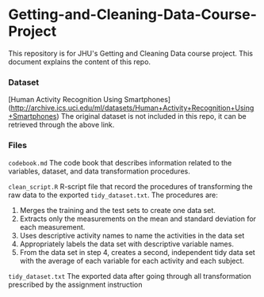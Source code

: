 # Getting-and-Cleaning-Data-Course-Project

This repository is for JHU's Getting and Cleaning Data course project. 
This document explains the content of this repo.

### Dataset
[Human Activity Recognition Using Smartphones]
(http://archive.ics.uci.edu/ml/datasets/Human+Activity+Recognition+Using+Smartphones)
The original dataset is not included in this repo, it can be retrieved through the above link. 

### Files

`codebook.md`
The code book that describes information related to the variables, dataset, and 
data transformation procedures.

`clean_script.R`
R-script file that record the procedures of transforming the raw data
to the exported `tidy_dataset.txt`. The procedures are:

1. Merges the training and the test sets to create one data set.
2. Extracts only the measurements on the mean and standard deviation for each measurement.
3. Uses descriptive activity names to name the activities in the data set
4. Appropriately labels the data set with descriptive variable names.
5. From the data set in step 4, creates a second, independent tidy data set with the average of each variable for each activity and each subject.

`tidy_dataset.txt`
The exported data after going through all transformation prescribed
by the assignment instruction